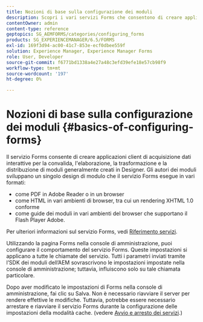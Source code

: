 ```yaml
---
title: Nozioni di base sulla configurazione dei moduli
description: Scopri i vari servizi Forms che consentono di creare applicazioni di acquisizione dati interattive.
contentOwner: admin
content-type: reference
geptopics: SG_AEMFORMS/categories/configuring_forms
products: SG_EXPERIENCEMANAGER/6.5/FORMS
exl-id: 169f3d94-ac00-41c7-853e-ecf0dbee559f
solution: Experience Manager, Experience Manager Forms
role: User, Developer
source-git-commit: f6771bd1338a4e27a48c3efd39efe18e57cb98f9
workflow-type: tm+mt
source-wordcount: '197'
ht-degree: 0%

---
```


# Nozioni di base sulla configurazione dei moduli {#basics-of-configuring-forms}

Il servizio Forms consente di creare applicazioni client di acquisizione dati interattive per la convalida, l&#39;elaborazione, la trasformazione e la distribuzione di moduli generalmente creati in Designer. Gli autori dei moduli sviluppano un singolo design di modulo che il servizio Forms esegue in vari formati:

* come PDF in Adobe Reader o in un browser
* come HTML in vari ambienti di browser, tra cui un rendering XHTML 1.0 conforme
* come guide dei moduli in vari ambienti del browser che supportano il Flash Player Adobe.

Per ulteriori informazioni sul servizio Forms, vedi [Riferimento servizi](https://www.adobe.com/go/learn_aemforms_services_63).

Utilizzando la pagina Forms nella console di amministrazione, puoi configurare il comportamento del servizio Forms. Queste impostazioni si applicano a tutte le chiamate del servizio. Tutti i parametri inviati tramite l’SDK dei moduli dell’AEM sovrascrivono le impostazioni impostate nella console di amministrazione; tuttavia, influiscono solo su tale chiamata particolare.

Dopo aver modificato le impostazioni di Forms nella console di amministrazione, fai clic su Salva. Non è necessario riavviare il server per rendere effettive le modifiche. Tuttavia, potrebbe essere necessario arrestare e riavviare il servizio Forms durante la configurazione delle impostazioni della modalità cache. (vedere [Avvio e arresto dei servizi](/help/forms/using/admin-help/starting-stopping-services.md#starting-and-stopping-services).)
